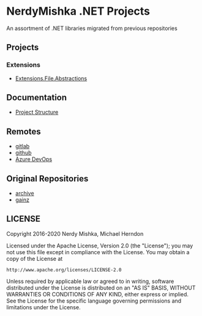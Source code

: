 # NerdyMishka .NET Projects

An assortment of .NET libraries migrated from previous repositories

## Projects

### Extensions

- [Extensions.File.Abstractions](src/Extensions/File.Abstractions/src/README.md)

## Documentation

- [Project Structure](docs/project_structure.md)

## Remotes

- [gitlab](https://gitlab.com/nerdymishka/dotnet.git)
- [github](https://github.com/nerdymishka/dotnet.git)
- [Azure DevOps](https://dev.azure.com/nerdymishka/dotnet/_git/dotnet")

## Original Repositories

- [archive](https://gitlab.com/nerdymishka/archive)
- [gainz](https://gitlab.com/nerdymishka/gainz)

## LICENSE

Copyright 2016-2020 Nerdy Mishka, Michael Herndon

Licensed under the Apache License, Version 2.0 (the "License");
you may not use this file except in compliance with the License.
You may obtain a copy of the License at

    http://www.apache.org/licenses/LICENSE-2.0

Unless required by applicable law or agreed to in writing, software
distributed under the License is distributed on an "AS IS" BASIS,
WITHOUT WARRANTIES OR CONDITIONS OF ANY KIND, either express or implied.
See the License for the specific language governing permissions and
limitations under the License.
